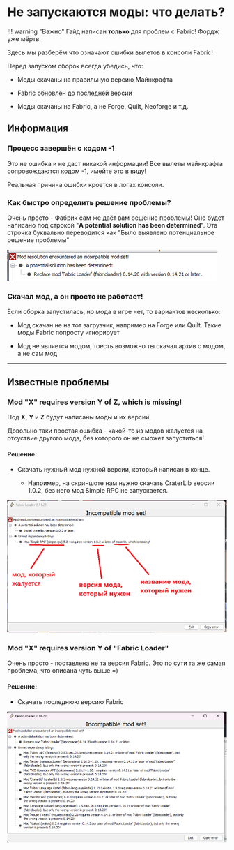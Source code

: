 # Не запускаются моды: что делать?

!!! warning "Важно"
    Гайд написан **только** для проблем с Fabric! Фордж уже мёртв.

Здесь мы разберём что означают ошибки вылетов в консоли Fabric!

Перед запуском сборок всегда убедись, что:

- Моды скачаны на правильную версию Майнкрафта

- Fabric обновлён до последней версии

- Моды скачаны на Fabric, а не Forge, Quilt, Neoforge и т.д.

## Информация

### Процесс завершён с кодом -1

<span class="gold">Это не ошибка и не даст никакой информации!</span> Все вылеты майнкрафта сопровождаются кодом -1, имейте это в виду!

Реальная причина ошибки кроется в логах консоли.

### Как быстро определить решение проблемы?

Очень просто - Фабрик сам же даёт вам решение проблемы! Оно будет написано под строкой "**A potential solution has been determined**". Эта строчка буквально переводится как "Было выявлено потенциальное решение проблемы"

![fabricerror](../assets/guides/mods/fabric_error.png)

### Скачал мод, а он просто не работает!

Если сборка запустилась, но мода в игре нет, то вариантов несколько:

- Мод скачан не на тот загрузчик, например на Forge или Quilt. Такие моды Fabric попросту игнорирует

- Мод не является модом, тоесть возможно ты скачал архив с модом, а не сам мод

***

## Известные проблемы

### Mod "**X**" requires version **Y** of **Z**, which is missing!

Под **X**, **Y** и **Z** будут написаны моды и их версии. 

Довольно таки простая ошибка - какой-то из модов жалуется на отсуствие другого мода, без которого он не сможет запуститься!

#### Решение:

- Скачать нужный мод нужной версии, который написан в конце. 

    - Например, на скриншоте нам нужно скачать CraterLib версии 1.0.2, без него мод Simple RPC не запускается.

![mod_error](../assets/guides/mods/mod_error.png)

### Mod "X" requires version Y of "Fabric Loader"

Очень просто - поставлена не та версия Fabric. Это по сути та же самая проблема, что описана чуть выше =)

#### Решение:

- Скачать последнюю версию Fabric

![fabric_wrong_version](../assets/guides/mods/fabric_wrong_version.png)